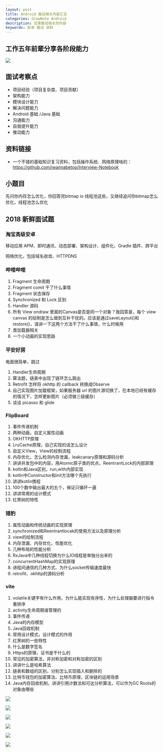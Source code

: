 ```yaml
---
layout: post
title: Android 面试相关内容汇总
categories: GrowNote Android
description: 记录面试相关的内容
keywords: 安卓 面试 资料
---
```


## 工作五年前辈分享各阶段能力

![](http://oqg4nua5z.bkt.clouddn.com/%E8%A7%84%E5%88%920.jpeg)

## 面试考察点

- 项目经验（项目复杂度、项目贡献） 
- 架构能力 
- 模块设计能力 
- 解决问题能力 
- Android 基础 /Java 基础 
- 沟通能力 
- 自我提升能力 
- 推动能力 

## 资料链接

- 一个不错的基础知识复习资料，包括操作系统、网络原理啥的：https://github.com/iwannabetop/Interview-Notebook

## 小题目

先问你内存怎么优化，你回答完bitmap io 线程池这些，又继续追问你bitmap怎么优化，线程池怎么优化

## 2018 新鲜面试题

### 淘宝高级安卓

移动应用 APM、即时通讯、动态部署、架构设计、组件化、Gradle 插件、跨平台

网络优化，包括域名收敛、HTTPDNS

### 哔哩哔哩

1. Fragment 生命周期
2. Fragment comit 干了什么事情
3. Fragment 状态保存
4. Synchronized 和 Lock 区别
5. Handler 源码
6. 所有 View ondraw 里面的Canvas是否是同一个对象？我回答是，每个 view canvas 的绘制是怎么做到互补干扰的。应该是通过saveLayout()和 restore()，请讲一下这两个方法干了什么事情，什么时候用
7. 类加载器相关
8. 一个小动画的实现思路

### 平安好房

电面很简单，跳过

1. Handler生命周期
2. 算法题，链表中出现了链环怎么跳出
3. Retrofit 怎样将 okhttp 的 callback 转换成Observe
4. 自己实现图片加载框架，如果服务器 url 的图片源切换了，在本地已经有缓存的情况下，怎样更新图片（必须做三级缓存）
5. 谈谈 picasso 和 glide

### FlipBoard

1. 事件传递机制
2. 两种动画，自定义属性动画
3. OKHTTP原理
4. LruCache原理，自己实现的话怎么设计
5. 自定义View，View的绘制流程
6. 内存优化，怎么检测内存泄漏，leakcanary原理和源码分析
7. 讲讲并发包中的内容，用Atomic原子类的优点，ReentrantLock的内部原理
8. kotlin和Java区别，run,with内部实现
9. kotlin中Constructor和init方法哪个先执行
10. 讲讲kotlin携程
11. 100个数中输出最大的五个，保证只循环一遍
12. 讲讲常用的设计模式
13. 红黑树的特性

### 猎豹

1. 属性动画和传统动画的实现原理
2. synchronized和Reentrantlocak的使用方法以及原理分析
3. view的绘制流程
4. 内存泄漏、内存优化、性能优化
5. 几种布局的性能分析
6. RxJava中几种线程切换为什么IO线程是单独分出来的
7. concurrentHashMap的实现原理
8. 进程间通信的几种方式、为什么socket传输速度最快
9. retrofit、okhttp的源码分析

### vite

1. volatile关键字有什么作用，为什么能实现有序性，为什么处理器要进行指令重排序
2. activity生命周期谁管理的
3. 事件传递
4. Java的内存模型
5. Java回收机制
6. 常用设计模式，设计模式的作用
7. 红黑树的一些特性
8. 什么是数字签名
9. Https的原理，证书是干什么的
10. 常见的加密算法，非对称加密和对称加密的区别
11. 讲讲什么是哈希算法
12. 链表和数组的区别，分别怎么实现插入和删除的
13. 比特币钱包的加密算法、比特币原理，区块链的运用场景
14. Java内存回收机制，讲讲引用计数法和可达分析算法，可以作为GC Roots的对象由哪些


![](http://oqg4nua5z.bkt.clouddn.com/%E9%9D%A2%E8%AF%95%E9%A2%981.jpeg)


![](http://oqg4nua5z.bkt.clouddn.com/%E9%9D%A2%E8%AF%95%E9%A2%982.jpeg)

![](http://oqg4nua5z.bkt.clouddn.com/%E9%9D%A2%E8%AF%95%E9%A2%983.jpeg)

![](http://oqg4nua5z.bkt.clouddn.com/%E9%9D%A2%E8%AF%95%E9%A2%984.jpeg)


![](http://oqg4nua5z.bkt.clouddn.com/blog/%E9%9D%A2%E8%AF%95.jpeg)

![](http://ww1.sinaimg.cn/large/b1aad299gy1ft4ob60luzj20ku3k44p7.jpg)

